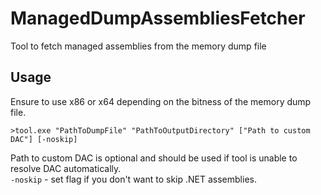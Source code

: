 # ManagedDumpAssembliesFetcher

Tool to fetch managed assemblies from the memory dump file

## Usage
Ensure to use x86 or x64 depending on the bitness of the memory dump file.

```
>tool.exe "PathToDumpFile" "PathToOutputDirectory" ["Path to custom DAC"] [-noskip]
```

Path to custom DAC is optional and should be used if tool is unable to resolve DAC automatically.  
`-noskip` - set flag if you don't want to skip .NET assemblies.
